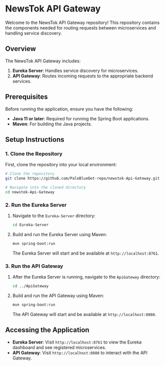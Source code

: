 # NewsTok API Gateway

Welcome to the NewsTok API Gateway repository! This repository contains the components needed for routing requests between microservices and handling service discovery.

## Overview

The NewsTok API Gateway includes:

1. **Eureka Server**: Handles service discovery for microservices.
2. **API Gateway**: Routes incoming requests to the appropriate backend services.

## Prerequisites

Before running the application, ensure you have the following:

- **Java 11 or later**: Required for running the Spring Boot applications.
- **Maven**: For building the Java projects.

## Setup Instructions

### 1. Clone the Repository

First, clone the repository into your local environment:

```bash
# Clone the repository
git clone https://github.com/PaleBlueDot-repo/newstok-Api-Gateway.git

# Navigate into the cloned directory
cd newstok-Api-Gateway
```

### 2. Run the Eureka Server

1. Navigate to the `Eureka-Server` directory:

   ```bash
   cd Eureka-Server
   ```

2. Build and run the Eureka Server using Maven:

   ```bash
   mvn spring-boot:run
   ```

   The Eureka Server will start and be available at `http://localhost:8761`.

### 3. Run the API Gateway

1. After the Eureka Server is running, navigate to the `ApiGateway` directory:

   ```bash
   cd ../ApiGateway
   ```

2. Build and run the API Gateway using Maven:

   ```bash
   mvn spring-boot:run
   ```

   The API Gateway will start and be available at `http://localhost:8080`.

## Accessing the Application

- **Eureka Server**: Visit `http://localhost:8761` to view the Eureka dashboard and see registered microservices.
- **API Gateway**: Visit `http://localhost:8080` to interact with the API Gateway.

